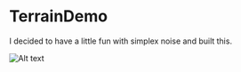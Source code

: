 # TerrainDemo

I decided to have a little fun with simplex noise and built this.

![Alt text](screen.png?raw=true "Optional Title")
